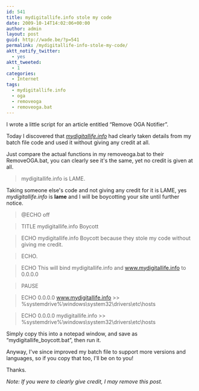 ```yaml
---
id: 541
title: mydigitallife.info stole my code
date: 2009-10-14T14:02:06+00:00
author: admin
layout: post
guid: http://wade.be/?p=541
permalink: /mydigitallife-info-stole-my-code/
aktt_notify_twitter:
  - yes
aktt_tweeted:
  - 1
categories:
  - Internet
tags:
  - mydigitallife.info
  - oga
  - removeoga
  - removeoga.bat
---
```

<p class="lead">
  I wrote a little script for an article entitled &#8220;Remove OGA Notifier&#8221;.
</p>

Today I discovered that [_mydigitallife.info_](http://whoisx.co.uk/mydigitallife.info) had clearly taken details from my batch file code and used it without giving any credit at all.

<!--more-->

Just compare the actual functions in my removeoga.bat to their RemoveOGA.bat, you can clearly see it's the same, yet no credit is given at all.

> mydigitallife.info is LAME.

Taking someone else's code and not giving any credit for it is LAME, yes _mydigitallife.info_ is **lame** and I will be boycotting your site until further notice.

> @ECHO off
  
> TITLE mydigitallife.info Boycott
  
> ECHO mydigitallife.info Boycott because they stole my code without giving me credit.
  
> ECHO.
  
> ECHO This will bind mydigitallife.info and www.mydigitallife.info to 0.0.0.0
  
> PAUSE
  
> ECHO 0.0.0.0 www.mydigitallife.info >> %systemdrive%\windows\system32\drivers\etc\hosts
  
> ECHO 0.0.0.0 mydigitallife.info >> %systemdrive%\windows\system32\drivers\etc\hosts

Simply copy this into a notepad window, and save as &#8220;mydigitallife_boycott.bat&#8221;, then run it.

Anyway, I've since improved my batch file to support more versions and languages, so if you copy that too, I'll be on to you!

Thanks.

_Note: If you were to clearly give credit, I may remove this post._